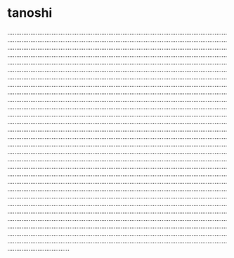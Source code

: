 # tanoshi

...............................................................................................................................................................................................................................................................................................................................................................................................................................................................................................................................................................................................................................................................................................................................................................................................................................................................................................................................................................................................................................................................................................................................................................................................................................................................................................................................................................................................................................................................................................................................................................................................................................................................................................................................................................................................................................................................................................................................................................................................................................................................................................................................................................................................................................................................................................................................................................................................................................................................................................................................................................................................................................................................................................................................................................................................................................................................................................................................................................................................................................................................................................................................................................................................................................................................................................................................................................................................................................................................................................................................................................................................................................................................................................................................................................................